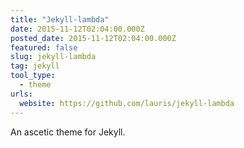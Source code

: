 ```yaml
---
title: "Jekyll-lambda"
date: 2015-11-12T02:04:00.000Z
posted_date: 2015-11-12T02:04:00.000Z
featured: false
slug: jekyll-lambda
tag: jekyll
tool_type: 
  - theme
urls:
  website: https://github.com/lauris/jekyll-lambda
---
```

An ascetic theme for Jekyll.





